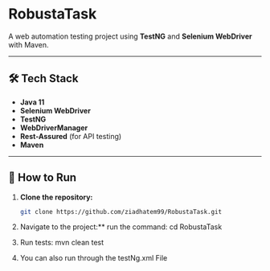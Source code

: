 # RobustaTask

A web automation testing project using **TestNG** and **Selenium WebDriver** with Maven.

---

## 🛠 Tech Stack

- **Java 11**
- **Selenium WebDriver**
- **TestNG**
- **WebDriverManager**
- **Rest-Assured** (for API testing)
- **Maven**

---

## 🚀 How to Run

1. **Clone the repository:**

   ```bash
   git clone https://github.com/ziadhatem99/RobustaTask.git

2. Navigate to the project:**
    run the command: cd RobustaTask
3. Run tests:
    mvn clean test
4. You can also run through the testNg.xml File   

